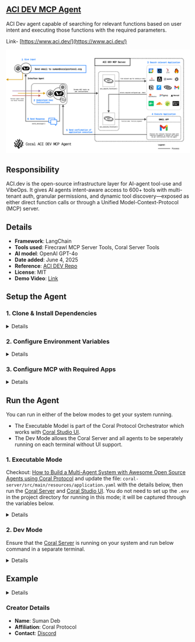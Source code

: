 ## [ACI DEV MCP Agent](https://github.com/Coral-Protocol/firecrawl-coral-agent.git)

ACI Dev agent capable of searching for relevant functions based on user intent and executing those functions with the required parameters.  

Link- [https://www.aci.dev/](https://www.aci.dev/)

![Agentimage](https://github.com/Coral-Protocol/awesome-agents-for-multi-agent-systems/blob/main/images/Coral-AciDevMCP-Agent.png)

## Responsibility
ACI.dev is the open-source infrastructure layer for AI-agent tool-use and VibeOps. It gives AI agents intent-aware access to 600+ tools with multi-tenant auth, granular permissions, and dynamic tool discovery—exposed as either direct function calls or through a Unified Model-Context-Protocol (MCP) server.


## Details
- **Framework**: LangChain
- **Tools used**: Firecrawl MCP Server Tools, Coral Server Tools
- **AI model**: OpenAI GPT-4o
- **Date added**: June 4, 2025
- **Reference**: [ACI DEV Repo](https://github.com/aipotheosis-labs/aci)
- **License**: MIT
- **Demo Video**: [Link](https://getrapidemo.com/videos/ad451996-4be1-4568-af3f-4dae227fb2c9)

## Setup the Agent

### 1. Clone & Install Dependencies

<details>

Ensure that the [Coral Server](https://github.com/Coral-Protocol/coral-server) is running on your system. If you are trying to run Open Deep Research agent and require an input, you can either create your agent which communicates on the coral server or run and register the [Interface Agent](https://github.com/Coral-Protocol/Coral-Interface-Agent) on the Coral Server  


```bash
# In a new terminal clone the repository:
git clone https://github.com/Coral-Protocol/Coral-AciDevMCP-Agent

# Navigate to the project directory:
cd Coral-AciDevMCP-Agent

# Download and run the UV installer, setting the installation directory to the current one
curl -LsSf https://astral.sh/uv/install.sh | env UV_INSTALL_DIR=$(pwd) sh

# Create a virtual environment named `.venv` using UV
uv venv .venv

# Activate the virtual environment
source .venv/bin/activate

# install uv
pip install uv

# Install dependencies from `pyproject.toml` using `uv`:
uv sync
```

</details>

### 2. Configure Environment Variables

<details>

Get the API Key:
[OpenAI](https://platform.openai.com/api-keys) || 
[Github Token](https://github.com/settings/tokens)

```bash
# Create .env file in project root
cp -r .env_sample .env
```

Check if the .env file has correct URL for Coral Server and adjust the parameters accordingly.

</details>

### 3. Configure MCP with Required Apps

<details>

1. Go to the **"App Store"** on your ACI.dev Dashboard.  


2. **Search for "Gmail"** using the search bar, then click on the Gmail app from the results.  
<img width="1887" height="883" alt="Image" src="https://github.com/user-attachments/assets/687883b1-f5a6-45db-8cc9-4167916de69b" />

3. **Click "Configure App"** to begin setup.  
<img width="1886" height="879" alt="Image" src="https://github.com/user-attachments/assets/b3a477b8-0724-463b-b6fa-5eff0b787bc9" />

4. **Enable the toggle** for *"Use ACI.dev's OAuth2 App"* and confirm your choice.  
<img width="1237" height="600" alt="Image" src="https://github.com/user-attachments/assets/3151fb6f-dd84-49d4-9de0-b797a6a224ee" />

5. **Choose your agent** by selecting the *"Default Agent"* or any other preferred agent.  
<img width="1231" height="504" alt="Image" src="https://github.com/user-attachments/assets/f6e1459d-4b52-4c5e-be7d-5d0759a8b416" />

6. **Enter an Account Owner ID** of your choice, then click **"Start OAuth2 Flow"**.  
<img width="1231" height="423" alt="Image" src="https://github.com/user-attachments/assets/f293cdac-bcdc-405f-b1b9-06dea7dea12f" />

7. **Select the Gmail account** you wish to connect.  
<img width="1397" height="473" alt="Image" src="https://github.com/user-attachments/assets/3b4c7f3b-84fe-4847-af12-cd55117175ec" />

8. **Grant permission** to ACI.dev by checking the required box, then click **"Continue"** to complete the configuration.
<img width="1382" height="877" alt="Image" src="https://github.com/user-attachments/assets/3e4f3f80-8e7c-4d2d-8e58-855d215726bb" />

</details>

## Run the Agent

You can run in either of the below modes to get your system running.  

- The Executable Model is part of the Coral Protocol Orchestrator which works with [Coral Studio UI](https://github.com/Coral-Protocol/coral-studio).  
- The Dev Mode allows the Coral Server and all agents to be seperately running on each terminal without UI support.  

### 1. Executable Mode

Checkout: [How to Build a Multi-Agent System with Awesome Open Source Agents using Coral Protocol](https://github.com/Coral-Protocol/existing-agent-sessions-tutorial-private-temp) and update the file: `coral-server/src/main/resources/application.yaml` with the details below, then run the [Coral Server](https://github.com/Coral-Protocol/coral-server) and [Coral Studio UI](https://github.com/Coral-Protocol/coral-studio). You do not need to set up the `.env` in the project directory for running in this mode; it will be captured through the variables below.

<details>

For Linux or MAC:

```bash
registry:

  acidevmcp_agent:
      options:
        - name: "API_KEY"
          type: "string"
          description: "API key for the service"
        - name: "ACI_OWNER_ID"
          type: "string"
          description: "ACI OWNER ID for the service"
        - name: "ACI_API_KEY"
          type: "string"
          description: "ACI API KEY for the service"
        - name: "MODEL_NAME"
          type: "string"
          description: "What model to use (e.g 'gpt-4.1')"
          default: "gpt-4.1"
        - name: "MODEL_PROVIDER"
          type: "string"
          description: "What model provider to use (e.g 'openai', etc)"
          default: "openai"
        - name: "MODEL_MAX_TOKENS"
          type: "string"
          description: "Max tokens to use"
          default: "16000"
        - name: "MODEL_TEMPERATURE"
          type: "string"
          description: "What model temperature to use"
          default: "0.3"
      runtime:
        type: "executable"
        command: ["bash", "-c", "<replace with path to this agent>/run_agent.sh main.py"]
        environment:
          - option: "API_KEY"
          - option: "ACI_OWNER_ID"
          - option: "ACI_API_KEY"
          - option: "MODEL_NAME"
          - option: "MODEL_PROVIDER"
          - option: "MODEL_MAX_TOKENS"
          - option: "MODEL_TEMPERATURE"

```
For Windows, create a powershell command (run_agent.ps1) and run:

```bash
command: ["powershell","-ExecutionPolicy", "Bypass", "-File", "${PROJECT_DIR}/run_agent.ps1","main.py"]
```

</details>

### 2. Dev Mode

Ensure that the [Coral Server](https://github.com/Coral-Protocol/coral-server) is running on your system and run below command in a separate terminal.

<details>

```bash
# Run the agent using `uv`:
uv run python main.py
```

You can view the agents running in Dev Mode using the [Coral Studio UI](https://github.com/Coral-Protocol/coral-studio) by running it separately in a new terminal.

</details>


## Example

<details>

```bash
# Input:
can you ask aci dev to check my github- sd2879 and return me recent repository i made

#Output:
The GitHub repositories created by the user sd2879 are:

1. ai-taxi-stand - https://github.com/sd2879/ai-taxi-stand
2. archscan-mistral-ai - https://github.com/sd2879/archscan-mistral-ai
3. cad_pdf_extractror - https://github.com/sd2879/cad_pdf_extractror
4. docker-image-CI-CD - https://github.com/sd2879/docker-image-CI-CD
5. llama_scoutie_ai - https://github.com/sd2879/llama_scoutie_ai
6. mangalX - https://github.com/sd2879/mangalX
7. quant_track_crypto - https://github.com/sd2879/quant_track_crypto
8. rag_pipeline - https://github.com/sd2879/rag_pipeline
9. rooftop_solar_potential - https://github.com/sd2879/rooftop_solar_potential
10. rooftop_solar_potential_using_detectron2 - https://github.com/sd2879/rooftop_solar_potential_using_detectron2
11. sd2879 - https://github.com/sd2879/sd2879
12. test-repo - https://github.com/sd2879/test-repo

```

</details>

### Creator Details
- **Name**: Suman Deb
- **Affiliation**: Coral Protocol
- **Contact**: [Discord](https://discord.com/invite/Xjm892dtt3)


